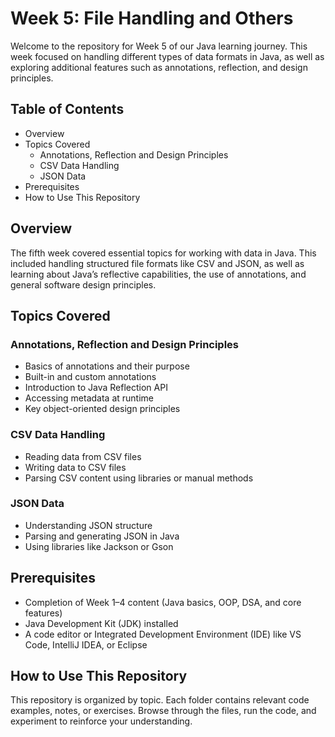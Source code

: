 # Week 5: File Handling and Others
 
Welcome to the repository for Week 5 of our Java learning journey. This week focused on 
handling different types of data formats in Java, as well as exploring additional features such as annotations, reflection, and design principles.

## Table of Contents
- Overview
- Topics Covered
  - Annotations, Reflection and Design Principles
  - CSV Data Handling
  - JSON Data
- Prerequisites
- How to Use This Repository

## Overview

The fifth week covered essential topics for working with data in Java. This included handling structured file formats like CSV and JSON, as well as learning about Java’s reflective capabilities, the use of annotations, and general software design principles.

## Topics Covered

### Annotations, Reflection and Design Principles
- Basics of annotations and their purpose
- Built-in and custom annotations
- Introduction to Java Reflection API
- Accessing metadata at runtime
- Key object-oriented design principles

### CSV Data Handling
- Reading data from CSV files
- Writing data to CSV files
- Parsing CSV content using libraries or manual methods

### JSON Data
- Understanding JSON structure
- Parsing and generating JSON in Java
- Using libraries like Jackson or Gson

## Prerequisites
- Completion of Week 1–4 content (Java basics, OOP, DSA, and core features)
- Java Development Kit (JDK) installed
- A code editor or Integrated Development Environment (IDE) like VS Code, IntelliJ IDEA, or Eclipse

## How to Use This Repository

This repository is organized by topic. Each folder contains relevant code examples, notes, or exercises. Browse through the files, run the code, and experiment to reinforce your understanding.
